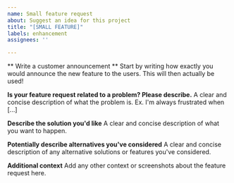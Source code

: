 ```yaml
---
name: Small feature request
about: Suggest an idea for this project
title: "[SMALL FEATURE]"
labels: enhancement
assignees: ''

---
```


** Write a customer announcement **
Start by writing how exactly you would announce the new feature to the users. This will then actually be used!

**Is your feature request related to a problem? Please describe.**
A clear and concise description of what the problem is. Ex. I'm always frustrated when [...]

**Describe the solution you'd like**
A clear and concise description of what you want to happen.

**Potentially describe alternatives you've considered**
A clear and concise description of any alternative solutions or features you've considered.

**Additional context**
Add any other context or screenshots about the feature request here.
